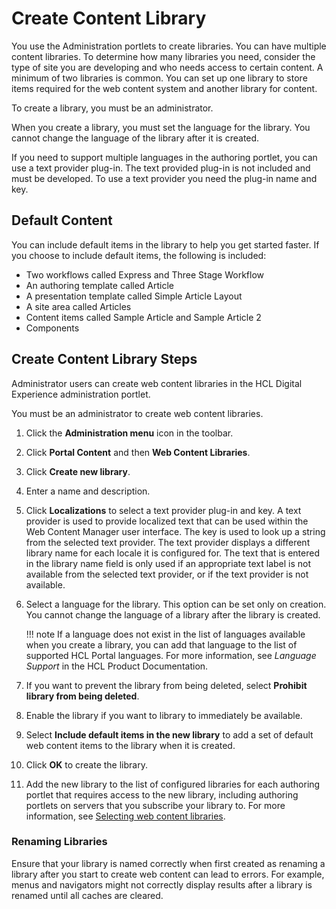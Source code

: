 # Create Content Library

You use the Administration portlets to create libraries. You can have multiple content libraries. To determine how many libraries you need, consider the type of site you are developing and who needs access to certain content. A minimum of two libraries is common. You can set up one library to store items required for the web content system and another library for content.

To create a library, you must be an administrator.

When you create a library, you must set the language for the library. You cannot change the language of the library after it is created.

If you need to support multiple languages in the authoring portlet, you can use a text provider plug-in. The text provided plug-in is not included and must be developed. To use a text provider you need the plug-in name and key.

## Default Content

You can include default items in the library to help you get started faster. If you choose to include default items, the following is included:

-   Two workflows called Express and Three Stage Workflow
-   An authoring template called Article
-   A presentation template called Simple Article Layout
-   A site area called Articles
-   Content items called Sample Article and Sample Article 2
-   Components


## Create Content Library Steps

Administrator users can create web content libraries in the HCL Digital Experience administration portlet.

You must be an administrator to create web content libraries.

1.  Click the **Administration menu** icon in the toolbar.

2.  Click **Portal Content** and then **Web Content Libraries**.

3.  Click **Create new library**.

4.  Enter a name and description.

5.  Click **Localizations** to select a text provider plug-in and key. A text provider is used to provide localized text that can be used within the Web Content Manager user interface. The key is used to look up a string from the selected text provider. The text provider displays a different library name for each locale it is configured for. The text that is entered in the library name field is only used if an appropriate text label is not available from the selected text provider, or if the text provider is not available.

6.  Select a language for the library. This option can be set only on creation. You cannot change the language of a library after the library is created.

    !!! note
        If a language does not exist in the list of languages available when you create a library, you can add that language to the list of supported HCL Portal languages. For more information, see *Language Support* in the HCL Product Documentation.

7.  If you want to prevent the library from being deleted, select **Prohibit library from being deleted**.

8.  Enable the library if you want to library to immediately be available.

9.  Select **Include default items in the new library** to add a set of default web content items to the library when it is created.

10. Click **OK** to create the library.

11. Add the new library to the list of configured libraries for each authoring portlet that requires access to the new library, including authoring portlets on servers that you subscribe your library to. For more information, see [Selecting web content libraries](../auth_portlet_settings/wcm_config_authoringportlet_libraries.md).


### Renaming Libraries

Ensure that your library is named correctly when first created as renaming a library after you start to create web content can lead to errors. For example, menus and navigators might not correctly display results after a library is renamed until all caches are cleared.